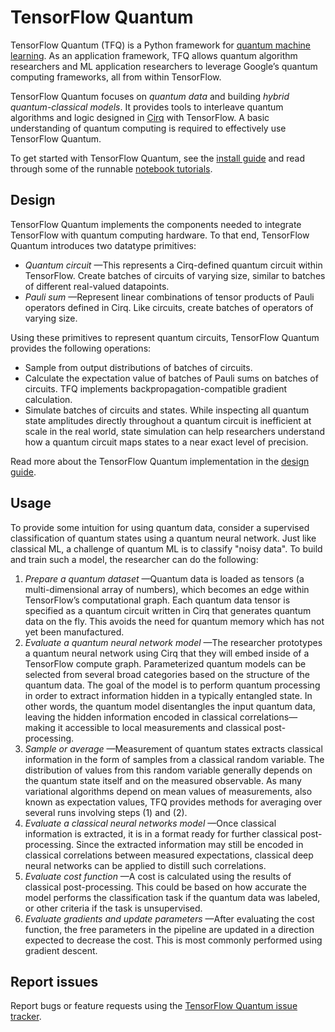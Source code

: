 # TensorFlow Quantum

TensorFlow Quantum (TFQ) is a Python framework for
[quantum machine learning](concepts.md). As an application framework, TFQ allows
quantum algorithm researchers and ML application researchers to leverage
Google’s quantum computing frameworks, all from within TensorFlow.

TensorFlow Quantum focuses on *quantum data* and building *hybrid
quantum-classical models*. It provides tools to interleave quantum algorithms
and logic designed in
<a href="https://github.com/quantumlib/Cirq" class="external">Cirq</a> with
TensorFlow. A basic understanding of quantum computing is required to
effectively use TensorFlow Quantum.

To get started with TensorFlow Quantum, see the [install guide](install.md) and
read through some of the runnable
[notebook tutorials](./tutorials/hello_many_worlds.ipynb).


## Design

TensorFlow Quantum implements the components needed to integrate TensorFlow with
quantum computing hardware. To that end, TensorFlow Quantum introduces two
datatype primitives:

- *Quantum circuit* —This represents a Cirq-defined quantum circuit within
  TensorFlow. Create batches of circuits of varying size, similar to batches of
  different real-valued datapoints.
- *Pauli sum* —Represent linear combinations of tensor products of Pauli
  operators defined in Cirq. Like circuits, create batches of operators of
  varying size.

Using these primitives to represent quantum circuits, TensorFlow Quantum
provides the following operations:

- Sample from output distributions of batches of circuits.
- Calculate the expectation value of batches of Pauli sums on batches of
  circuits. TFQ implements backpropagation-compatible gradient calculation.
- Simulate batches of circuits and states. While inspecting all quantum state
  amplitudes directly throughout a quantum circuit is inefficient at scale in
  the real world, state simulation can help researchers understand how a quantum
  circuit maps states to a near exact level of precision.

Read more about the TensorFlow Quantum implementation in the
[design guide](design.md).


## Usage

To provide some intuition for using quantum data, consider a supervised
classification of quantum states using a quantum neural network. Just like
classical ML, a challenge of quantum ML is to classify "noisy data". To
build and train such a model, the researcher can do the following:

1. *Prepare a quantum dataset* —Quantum data is loaded as tensors (a
   multi-dimensional array of numbers), which becomes an edge within
   TensorFlow’s computational graph. Each quantum data tensor is specified as a
   quantum circuit written in Cirq that generates quantum data on the fly. This
   avoids the need for quantum memory which has not yet been manufactured.
2. *Evaluate a quantum neural network model* —The researcher prototypes a
   quantum neural network using Cirq that they will embed inside of a TensorFlow
   compute graph. Parameterized quantum models can be selected from several
   broad categories based on the structure of the quantum data. The goal of the
   model is to perform quantum processing in order to extract information hidden
   in a typically entangled state. In other words, the quantum model
   disentangles the input quantum data, leaving the hidden information encoded
   in classical correlations—making it accessible to local measurements and
   classical post-processing.
3. *Sample or average* —Measurement of quantum states extracts classical
   information in the form of samples from a classical random variable. The
   distribution of values from this random variable generally depends on the
   quantum state itself and on the measured observable. As many variational
   algorithms depend on mean values of measurements, also known as expectation
   values, TFQ provides methods for averaging over several runs involving steps
   (1) and (2).
4. *Evaluate a classical neural networks model* —Once classical information is
   extracted, it is in a format ready for further classical post-processing.
   Since the extracted information may still be encoded in classical
   correlations between measured expectations, classical deep neural networks
   can be applied to distill such correlations.
5. *Evaluate cost function* —A cost is calculated using the results of classical
   post-processing. This could be based on how accurate the model performs the
   classification task if the quantum data was labeled, or other criteria if the
   task is unsupervised.
6. *Evaluate gradients and update parameters* —After evaluating the cost
   function, the free parameters in the pipeline are updated in a direction
   expected to decrease the cost. This is most commonly performed using gradient
   descent.


## Report issues

Report bugs or feature requests using the
<a href="https://github.com/tensorflow/quantum/issues" class="external">TensorFlow Quantum issue tracker</a>.
